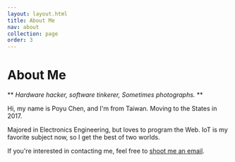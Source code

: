 ```yaml
---
layout: layout.html
title: About Me
nav: about
collection: page
order: 3
---
```


# About Me

** *Hardware hacker, software tinkerer, Sometimes photographs.* **

Hi, my name is Poyu Chen, and I'm from Taiwan. Moving to the States in 2017.

Majored in Electronics Engineering, but loves to program the Web. IoT is my favorite subject now, so I get the best of two worlds.

If you're interested in contacting me, feel free to [shoot me an email](mailto:me@poyu.xyz).
